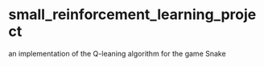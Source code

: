# small_reinforcement_learning_project
an implementation of the Q-leaning algorithm for the game Snake
